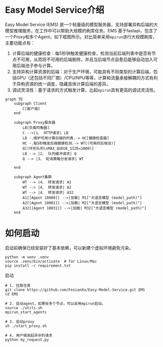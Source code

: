 # Easy Model Service介绍

Easy Model Service (EMS) 是一个轻量级的模型服务器，支持部署异构后端的大模型推理服务，在工作中可以帮助大规模的刷库任务。EMS 基于fastapi，包含了一个Proxy和多个Agent，如下框图所示。对比简单采用`mpirun`进行大规模刷库，主要功能点有：

1. 计算后端的健康检查：每5秒钟触发健康检查，检测当前后端列表中是否有节点不可用，从而将不可用的后端剔除，并且当后端节点自愈后能够自动加入可用后端池子参与计算。
2. 支持异构计算资源的后端：对于生产环境，可能具有不同类型的计算后端，包括GPU（还包括不同厂商）/CPU/NPU等等，计算和流量承接解耦的方式有利于异构资源的统一调度，隐藏具体计算后端的差异。
3. 调试灵活性：基于请求的方式触发计算，比起`mpirun`具有更高的调试灵活性。

```mermaid
graph TD
    subgraph Client
        C[客户端]
    end

    subgraph Proxy服务器
    	LB[负载均衡器]
    	C -->|1、 HTTP请求| LB
        LB -.维护可用计算后端的列表.-> HC[健康检查器]
        HC -.每5秒触发后端健康检测.-> WT[(可用的后端池)]
        Q[(环形队列\nMAX_QUEUE_SIZE=1000)]
        LB --> |2、 队列缓冲请求| Q
        Q --> |3、 轮询策略分发请求| WT
        
    end

    subgraph Agent集群
        WT --> |4、 转发请求| A1
        WT --> |4、 转发请求| A2
        WT --> |4、 转发请求| A32
        A1[[Agent 10000]] -->|加载| M1["大语言模型 (model_path)"]
        A2[[Agent 10001]] -->|加载| M2["大语言模型 (model_path)"]
        A32[[Agent 10031]] -->|加载| M32["大语言模型 (model_path)"]
    end
```



# 如何启动

启动前确保已经安装好了基本依赖，可以新建个虚拟环境避免污染。

```shell
python -m venv .venv
source .venv/bin/activate  # for Linux/Mac
pip install -r requirement.txt
```



启动

```shell
# 1. 拉取仓库
git clone https://github.com/FesianXu/Easy-Model-Service.git EMS
cd EMS

# 2. 启动agent，如果有多个节点，可以采用mpirun启动。
source ./utils.sh
mpirun_start_agents

# 3. 启动proxy
sh ./start_proxy.sh

# 4. 用户端发起异步的请求
python my_request.py
```





